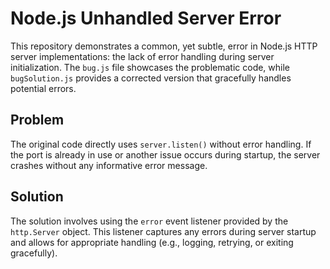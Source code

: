 # Node.js Unhandled Server Error

This repository demonstrates a common, yet subtle, error in Node.js HTTP server implementations: the lack of error handling during server initialization.  The `bug.js` file showcases the problematic code, while `bugSolution.js` provides a corrected version that gracefully handles potential errors.

## Problem

The original code directly uses `server.listen()` without error handling. If the port is already in use or another issue occurs during startup, the server crashes without any informative error message. 

## Solution

The solution involves using the `error` event listener provided by the `http.Server` object. This listener captures any errors during server startup and allows for appropriate handling (e.g., logging, retrying, or exiting gracefully).